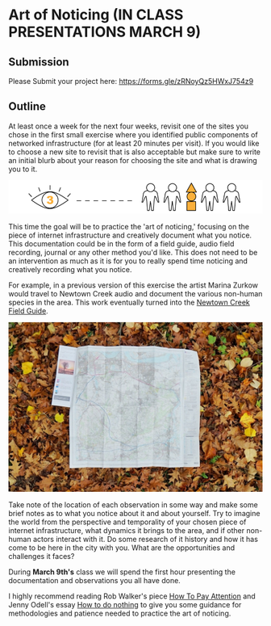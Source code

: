 # Art of Noticing (**IN CLASS PRESENTATIONS MARCH 9**)

## Submission
Please Submit your project here: https://forms.gle/zRNoyQz5HWxJ754z9

## Outline

 At least once a week for the next four weeks, revisit one of the sites you chose in the first small exercise where you identified public components of networked infrastructure (for at least 20 minutes per visit). If you would like to choose a new site to revisit that is also acceptable but make sure to write an initial blurb about your reason for choosing the site and what is drawing you to it. 
 
![Art of noticing](../images/noticing2.png "Art of Noticing graphic")


 This time the goal will be to practice the 'art of noticing,' focusing on the piece of internet infrastructure and creatively document what you notice. This documentation could be in the form of a field guide, audio field recording, journal or any other method you'd like. This does not need to be an intervention as much as it is for you to really spend time noticing and creatively recording what you notice.
    


For example, in a previous version of this exercise the artist Marina Zurkow would travel to Newtown Creek  audio and document the various non-human species in the area. This work eventually turned into the [Newtown Creek Field Guide](http://o-matic.com/fsde/newtown1.html).

![Art of noticing](../images/noticing1.jpg "Art of Noticing Map")


Take note of the location of each observation in some way and make some brief notes as to what you notice about it and about yourself. Try to imagine the world from the perspective and temporality of your chosen piece of internet infrastructure, what dynamics it brings to the area, and if other non-human actors interact with it. Do some research of it history and how it has come to be here in the city with you. What are the opportunities and challenges it faces?

 During **March 9th's** class we will spend the first hour presenting the documentation and observations you all have done. 


I highly recommend reading Rob Walker's piece [How To Pay Attention](https://medium.com/re-form/how-to-pay-attention-4751adb53cb6) and Jenny Odell's essay [How to do nothing](https://medium.com/@the_jennitaur/how-to-do-nothing-57e100f59bbb) to give you some guidance for methodologies and patience needed to practice the art of noticing.